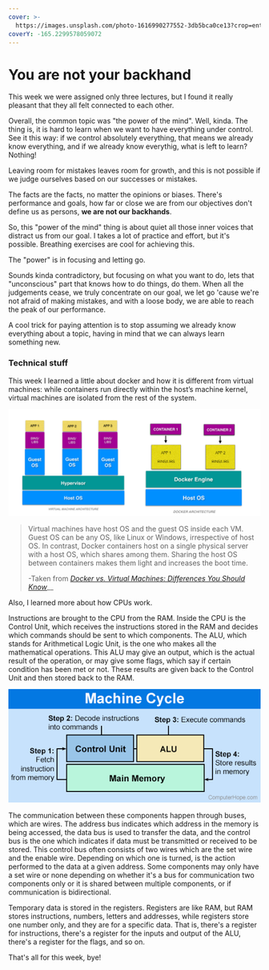 ```yaml
---
cover: >-
  https://images.unsplash.com/photo-1616990277552-3db5bca0ce13?crop=entropy&cs=tinysrgb&fm=jpg&ixid=MnwxOTcwMjR8MHwxfHNlYXJjaHw4fHxtaXN0YWtlc3xlbnwwfHx8fDE2NTkzOTQ1Mzg&ixlib=rb-1.2.1&q=80
coverY: -165.2299578059072
---
```


# You are not your backhand

This week we were assigned only three lectures, but I found it really pleasant that they all felt connected to each other.

Overall, the common topic was "the power of the mind". Well, kinda. The thing is, it is hard to learn when we want to have everything under control. See it this way: if we control absolutely everything, that means we already know everything, and if we already know everythig, what is left to learn? Nothing!

Leaving room for mistakes leaves room for growth, and this is not possible if we judge ourselves based on our successes or mistakes.

The facts are the facts, no matter the opinions or biases. There's performance and goals, how far or close we are from our objectives don't define us as persons, **we are not our backhands**.

So, this "power of the mind" thing is about quiet all those inner voices that distract us from our goal. I takes a lot of practice and effort, but it's possible. Breathing exercises are cool for achieving this.

The "power" is in focusing and letting go.

Sounds kinda contradictory, but focusing on what you want to do, lets that "unconscious" part that knows how to do things, do them. When all the judgements cease, we truly concentrate on our goal, we let go 'cause we're not afraid of making mistakes, and with a loose body, we are able to reach the peak of our performance.

A cool trick for paying attention is to stop assuming we already know everything about a topic, having in mind that we can always learn something new.

### Technical stuff

This week I learned a little about docker and how it is different from virtual machines: while containers run directly within the host’s machine kernel, virtual machines are isolated from the rest of the system.

![](../.gitbook/assets/image.png)

> Virtual machines have host OS and the guest OS inside each VM. Guest OS can be any OS, like Linux or Windows, irrespective of host OS. In contrast, Docker containers host on a single physical server with a host OS, which shares among them. Sharing the host OS between containers makes them light and increases the boot time.
>
> \-Taken from [_Docker vs. Virtual Machines: Differences You Should Know_](https://cloudacademy.com/blog/docker-vs-virtual-machines-differences-you-should-know/)__

Also, I learned more about how CPUs work.&#x20;

Instructions are brought to the CPU from the RAM. Inside the CPU is the Control Unit, which receives the instructions stored in the RAM and decides which commands should be sent to which components. The ALU, which stands for Arithmetical Logic Unit, is the one who makes all the mathematical operations. This ALU may give an output, which is the actual result of the operation, or may give some flags, which say if certain condition has been met or not. These results are given back to the Control Unit and then stored back to the RAM.

![Illustrative example of how computers work](<../.gitbook/assets/image (1).png>)

The communication between these components happen through buses, which are wires. The address bus indicates which address in the memory is being accessed, the data bus is used to transfer the data, and the control bus is the one which indicates if data must be transmitted or received to be stored. This control bus often consists of two wires which are the set wire and the enable wire. Depending on which one is turned, is the action performed to the data at a given address. Some components may only have a set wire or none depending on whether it's a bus for communication two components only or it is shared between multiple components, or if communication is bidirectional.

Temporary data is stored in the registers. Registers are like RAM, but RAM stores instructions, numbers, letters and addresses, while registers store one number only, and they are for a specific data. That is, there's a register for instructions, there's a register for the inputs and output of the ALU, there's a register for the flags, and so on.



That's all for this week, bye!


